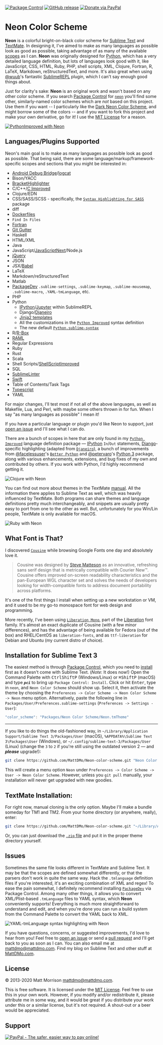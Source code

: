 [![Package Control](https://packagecontrol.herokuapp.com/downloads/Neon%20Color%20Scheme.svg)](https://packagecontrol.io/packages/Neon%20Color%20Scheme)
[![GitHub release](https://img.shields.io/github/release/mattdmo/neon-color-scheme.svg)](https://github.com/MattDMo/Neon-color-scheme/releases/latest)
[![Donate via PayPal](https://img.shields.io/badge/Donate-PayPal-3fabd1?logo=paypal)](https://paypal.me/MattMorrison966)

# Neon Color Scheme

**Neon** is a colorful bright-on-black color scheme for [Sublime Text](https://www.sublimetext.com/) and [TextMate](http://www.macromates.com). In designing it, I've aimed to make as many languages as possible look as good as possible, taking advantage of as many of the available [scopes](https://www.sublimetext.com/docs/scope_naming.html) as I can. **Neon** was originally designed for [Python](http://www.python.org), which has a very detailed language definition, but lots of languages look good with it, like JavaScript, CSS, HTML, Ruby, PHP, shell scripts, XML, Clojure, Fortran, R, LaTeX, Markdown, reStructuredText, and more. It's also great when using [@wuub](https://github.com/wuub)'s fantastic [SublimeREPL](https://packagecontrol.io/packages/SublimeREPL) plugin, which I can't say enough good things about.

Just for clarity's sake: **Neon** is an original work and wasn't based on any other color scheme. If you search [Package Control](https://packagecontrol.io) for [`neon`](https://packagecontrol.io/search/neon) you'll find some other, similarly-named color schemes which are *not* based on this project. Use them if you want -- I particularly like the [Dark Neon Color Scheme](https://packagecontrol.io/packages/Dark%20Neon%20Color%20Scheme), and might borrow some of the colors -- and if you want to fork this project and make your own derivative, go for it! I use the [MIT License](http://opensource.org/licenses/MIT) for a reason.

[![PythonImproved with Neon](https://pigimal.com/img/github/random.png)](https://packagecontrol.io/packages/Python%20Improved)

## Languages/Plugins Supported

Neon's main goal is to make as many languages as possible look as good as possible. That being said, there are some language/markup/framework-specific scopes and sections that you might be interested in:

* [Android Debug Bridge](https://packagecontrol.io/packages/ADBView)/[logcat](https://github.com/leesei/logcat.tmLanguage)
* Bison/YACC
* [BracketHighlighter](https://packagecontrol.io/packages/BracketHighlighter)
* C/C++/[C Improved](https://packagecontrol.io/packages/C%20Improved)
* Clojure/EDN
* CSS/SASS/SCSS - specifically, the [`Syntax Highlighting for SASS`](https://packagecontrol.io/packages/Syntax%20Highlighting%20for%20Sass) package
* diff
* [Dockerfiles](https://packagecontrol.io/packages/Dockerfile%20Syntax%20Highlighting)
* `Find In Files`
* [Fortran](https://packagecontrol.io/packages/Fortran)
* [Git Gutter](https://packagecontrol.io/packages/GitGutter)
* Haskell
* HTML/XML
* Java
* JavaScript/[JavaScriptNext](https://packagecontrol.io/packages/JavaScriptNext%20-%20ES6%20Syntax)/Node.js
* [jQuery](https://packagecontrol.io/packages/jQuery)
* JSON
* JSX/[Babel](https://packagecontrol.io/packages/Babel)
* LaTeX
* Markdown/reStructuredText
* Matlab
* [PackageDev](https://packagecontrol.io/packages/PackageDev) `.sublime-settings`, `.sublime-keymap`, `.sublime-mousemap`, `.sublime-macro`, `.YAML-tmLanguage`, etc.
* PHP
* Python
    * [IPython](http://ipython.org)/[Jupyter](http://jupyter.org) within SublimeREPL
    * Django/[Djaneiro](https://packagecontrol.io/packages/Djaneiro)
    * [Jinja2 templates](https://github.com/mitsuhiko/jinja2-tmbundle)
    * All the customizations in the [`Python Improved`](https://packagecontrol.io/packages/Python%20Improved) syntax definition
    * The new default [`Python.sublime-syntax`](https://github.com/sublimehq/Packages/blob/master/Python/Python.sublime-syntax)
* R/[R-Box](https://packagecontrol.io/packages/R-Box)
* [RAML](https://packagecontrol.io/packages/RAML%20Syntax%20Highlighter)
* Regular Expressions
* Ruby
* Rust
* Scala
* Shell Scripts/[ShellScriptImproved](https://packagecontrol.io/packages/ShellScriptImproved)
* SQL
* [SublimeLinter](https://packagecontrol.io/packages/SublimeLinter)
* [Swift](https://packagecontrol.io/packages/Swift)
* Table of Contents/Task Tags
* [Typescript](https://packagecontrol.io/packages/TypeScript%20Syntax)
* YAML

For major changes, I'll test most if not all of the above languages, as well as Makefile, Lua, and Perl, with maybe some others thrown in for fun. When I say "as many languages as possible" I mean it!

If you have a particular language or plugin you'd like Neon to support, just [open an issue](https://github.com/MattDMo/Neon-color-scheme/issues/new) and I'll see what I can do.

There are a bunch of scopes in here that are only found in my [`Python Improved`](https://packagecontrol.io/packages/Python%20Improved) language definition package &mdash; [IPython](https://www.ipython.org) `In`/`Out` statements, [Django](https://djangoproject.org)-specific highlighting (adapted from [`Djaneiro`](https://packagecontrol.io/packages/Djaneiro)), a bunch of improvements from [@facelessuser](https://github.com/facelessuser)'s [`Better Python`](https://github.com/facelessuser/sublime-languages/tree/master/Better%20Python) and [@petervaro](https://github.com/petervaro)'s [Python 3](https://packagecontrol.io/packages/Python%203) package, along with various enhancements, extensions, and bug fixes of my own and contributed by others. If you work with Python, I'd highly recommend getting it.

![Clojure with Neon](https://pigimal.com/img/github/new_clojure.png)

You can find out more about themes in the TextMate [manual](http://manual.macromates.com/en/themes). All the information there applies to Sublime Text as well, which was heavily influenced by TextMate. Both programs can share themes and language definitions pretty much interchangeably, and snippets are usually pretty easy to port from one to the other as well. But, unfortunately for you Win/Lin people, TextMate is only available for macOS.

![Ruby with Neon](https://pigimal.com/img/github/ruby.png)


## What Font is That?

I discovered [`Cousine`](https://www.google.com/fonts/specimen/Cousine) while browsing Google Fonts one day and absolutely love it.

> Cousine was designed by [Steve Matteson](https://profiles.google.com/107777320916704234605/about) as an innovative, refreshing sans serif design that is metrically compatible with Courier New™. Cousine offers improved on-screen readability characteristics and the pan-European WGL character set and solves the needs of developers looking for width-compatible fonts to address document portability across platforms.

It's one of the first things I install when setting up a new workstation or VM, and it used to be my go-to monospace font for web design and programming.

More recently, I've been using [`Liberation Mono`](http://www.fontsquirrel.com/fonts/Liberation-Mono), part of the [Liberation](https://fedorahosted.org/liberation-fonts/) font family. It's almost an exact duplicate of Cousine (with a few minor differences), and has the advantage of being available for Fedora (out of the box) and RHEL/CentOS as `liberation-fonts`, and as `ttf-liberation` for Debian and Ubuntu (my current distro of choice).


## Installation for Sublime Text 3

The easiest method is through [Package Control](https://packagecontrol.io/), which you need to [install](https://packagecontrol.io/installation) first as it doesn't come with Sublime Text. (*Note*: It does now!) Open the Command Palette with <kbd>Ctrl</kbd><kbd>Shift</kbd><kbd>P</kbd> (Windows/Linux) or <kbd>⌘</kbd><kbd>Shift</kbd><kbd>P</kbd> (macOS) and type ***`pci`*** to bring up `Package Control: Install`. Click or hit <kbd>Enter</kbd>, type in `neon`, and `Neon Color Scheme` should show up. Select it, then activate the theme by choosing the `Preferences -> Color Scheme -> Neon Color Scheme -> Neon` menu option. Alternatively, paste the following line in `Packages/User/Preferences.sublime-settings` (`Preferences -> Settings - User`):

```js
"color_scheme": "Packages/Neon Color Scheme/Neon.tmTheme"
```

---

If you like to do things the old-fashioned way, in `~/Library/Application Support/Sublime Text 3/Packages/User` (macOS), `%APPDATA%\Sublime Text 3\Packages\User` (Windows), or `~/.config/sublime-text-3/Packages/User` (Linux) (change the `3` to `2` if you're still using the outdated version 2 &mdash; and ***please*** upgrade!):

```bash
git clone https://github.com/MattDMo/Neon-color-scheme.git "Neon Color Scheme"
```

This will create a menu option `Neon` under `Preferences -> Color Scheme -> User -> Neon Color Scheme`. However, unless you `git pull` manually, your installation will never get upgraded with new goodies.


## TextMate Installation:

For right now, manual cloning is the only option. Maybe I'll make a bundle someday for TM1 and TM2. From your home directory (or anywhere, really), enter:

```bash
git clone https://github.com/MattDMo/Neon-color-scheme.git "~/Library/Application Support/TextMate/Themes"
```

Or, you can just download the [`.zip` file](https://github.com/MattDMo/Neon-color-scheme/archive/master.zip) and put it in the proper theme directory yourself.



## Issues

Sometimes the same file looks different in TextMate and Sublime Text. It may be that the scopes are defined somewhat differently, or that the parsers don't work in quite the same way. Hack the `.tmlanguage` definition files if you're interested, it's an exciting combination of XML and regex! To ease the pain somewhat, I definitely recommend installing [`PackageDev`](https://packagecontrol.io/packages/PackageDev) via Package Control. Among many other things, it allows you to convert XML/Plist-based `.tmLanguage` files to YAML syntax, which **Neon** conveniently supports! Everything is much more straightforward to understand and edit, and when you're done you can run a build system from the Command Palette to convert the YAML back to XML.

![YAML-tmLanguage syntax highlighting with Neon](https://pigimal.com/img/github/YAML-tmLanguage_new.png)

If you have questions, concerns, or suggested improvements, I'd love to hear from you! Feel free to [open an issue](https://github.com/MattDMo/Neon-sublime-theme/issues/new) or send a [pull request](https://github.com/MattDMo/Neon-sublime-theme/compare/) and I'll get back to you as soon as I can. You can also email me at <mattdmo@mattdmo.com>. Find my blog on Sublime Text and other stuff at [MattDMo.com](https://mattdmo.com).


## License

&copy; 2013-2020 Matt Morrison <mattdmo@mattdmo.com>.

This is free software. It is licensed under the [MIT License](http://opensource.org/licenses/MIT). Feel free to use this in your own work. However, if you modify and/or redistribute it, please attribute me in some way, and it would be great if you distribute your work under this or a similar license, but it's not required. A shout-out or a beer would be appreciated.


## Support

<a href="https://www.paypal.com/cgi-bin/webscr?cmd=_donations&business=R97MGGYES6GAJ&lc=US&item_name=Matthew%20D%2e%20Morrison&item_number=Neon%20Color%20Scheme&currency_code=USD&bn=PP%2dDonationsBF%3abtn_donate_SM%2egif%3aNonHosted"><img src="https://www.paypalobjects.com/en_US/i/btn/btn_donate_SM.gif" border="0" name="Donate" alt="PayPal - The safer, easier way to pay online!"></a>
